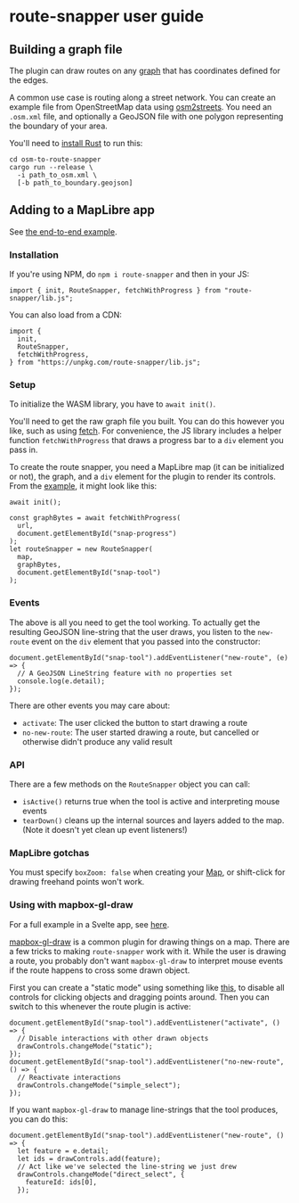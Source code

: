 # route-snapper user guide

## Building a graph file

The plugin can draw routes on any
[graph](https://github.com/dabreegster/route_snapper/blob/main/route-snapper-graph/src/lib.rs)
that has coordinates defined for the edges.

A common use case is routing along a street network. You can create an example
file from OpenStreetMap data using
[osm2streets](https://github.com/a-b-street/osm2streets). You need an
`.osm.xml` file, and optionally a GeoJSON file with one polygon representing
the boundary of your area.

You'll need to [install Rust](https://www.rust-lang.org/tools/install) to run this:

```
cd osm-to-route-snapper
cargo run --release \
  -i path_to_osm.xml \
  [-b path_to_boundary.geojson]
```

## Adding to a MapLibre app

See [the end-to-end
example](https://github.com/dabreegster/route_snapper/blob/main/examples/index.html).

### Installation

If you're using NPM, do `npm i route-snapper` and then in your JS:

```
import { init, RouteSnapper, fetchWithProgress } from "route-snapper/lib.js";
```

You can also load from a CDN:

```
import {
  init,
  RouteSnapper,
  fetchWithProgress,
} from "https://unpkg.com/route-snapper/lib.js";
```

### Setup

To initialize the WASM library, you have to `await init()`.

You'll need to get the raw graph file you built. You can do this however you like, such as using [fetch](https://developer.mozilla.org/en-US/docs/Web/API/fetch). For convenience, the JS library includes a helper function `fetchWithProgress` that draws a progress bar to a `div` element you pass in.

To create the route snapper, you need a MapLibre map (it can be initialized or not), the graph, and a `div` element for the plugin to render its controls. From the [example](https://github.com/dabreegster/route_snapper/blob/main/examples/index.html), it might look like this:

```
await init();

const graphBytes = await fetchWithProgress(
  url,
  document.getElementById("snap-progress")
);
let routeSnapper = new RouteSnapper(
  map,
  graphBytes,
  document.getElementById("snap-tool")
);
```

### Events

The above is all you need to get the tool working. To actually get the resulting GeoJSON line-string that the user draws, you listen to the `new-route` event on the `div` element that you passed into the constructor:

```
document.getElementById("snap-tool").addEventListener("new-route", (e) => {
  // A GeoJSON LineString feature with no properties set
  console.log(e.detail);
});
```

There are other events you may care about:

- `activate`: The user clicked the button to start drawing a route
- `no-new-route`: The user started drawing a route, but cancelled or otherwise
  didn't produce any valid result

### API

There are a few methods on the `RouteSnapper` object you can call:

- `isActive()` returns true when the tool is active and interpreting mouse events
- `tearDown()` cleans up the internal sources and layers added to the map.
  (Note it doesn't yet clean up event listeners!)

### MapLibre gotchas

You must specify `boxZoom: false` when creating your
[Map](https://maplibre.org/maplibre-gl-js-docs/api/map/), or shift-click for
drawing freehand points won't work.

### Using with mapbox-gl-draw

For a full example in a Svelte app, see [here](https://github.com/acteng/atip/blob/dcfd6efbc6e5f25060ddd8f449bae5ac1bca672a/components/DrawControls.svelte).

[mapbox-gl-draw](https://github.com/mapbox/mapbox-gl-draw) is a common plugin
for drawing things on a map. There are a few tricks to making `route-snapper`
work with it. While the user is drawing a route, you probably don't want
`mapbox-gl-draw` to interpret mouse events if the route happens to cross some
drawn object.

First you can create a "static mode" using something like [this](https://github.com/mapbox/mapbox-gl-draw-static-mode), to disable all controls for clicking objects and dragging points around. Then you can switch to this whenever the route plugin is active:

```
document.getElementById("snap-tool").addEventListener("activate", () => {
  // Disable interactions with other drawn objects
  drawControls.changeMode("static");
});
document.getElementById("snap-tool").addEventListener("no-new-route", () => {
  // Reactivate interactions
  drawControls.changeMode("simple_select");
});
```

If you want `mapbox-gl-draw` to manage line-strings that the tool produces, you can do this:

```
document.getElementById("snap-tool").addEventListener("new-route", () => {
  let feature = e.detail;
  let ids = drawControls.add(feature);
  // Act like we've selected the line-string we just drew
  drawControls.changeMode("direct_select", {
    featureId: ids[0],
  });
```
